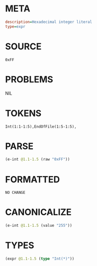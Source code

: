 # META
~~~ini
description=Hexadecimal integer literal
type=expr
~~~
# SOURCE
~~~roc
0xFF
~~~
# PROBLEMS
NIL
# TOKENS
~~~zig
Int(1:1-1:5),EndOfFile(1:5-1:5),
~~~
# PARSE
~~~clojure
(e-int @1.1-1.5 (raw "0xFF"))
~~~
# FORMATTED
~~~roc
NO CHANGE
~~~
# CANONICALIZE
~~~clojure
(e-int @1.1-1.5 (value "255"))
~~~
# TYPES
~~~clojure
(expr @1.1-1.5 (type "Int(*)"))
~~~
